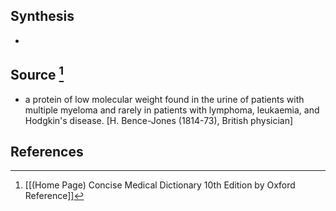 ## Synthesis
- 
## Source [^1]
- a protein of low molecular weight found in the urine of patients with multiple myeloma and rarely in patients with lymphoma, leukaemia, and Hodgkin's disease. \[H. Bence-Jones (1814-73), British physician]
## References

[^1]: [[(Home Page) Concise Medical Dictionary 10th Edition by Oxford Reference]]